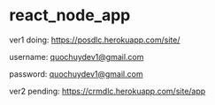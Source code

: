 # react_node_app

ver1 doing: https://posdlc.herokuapp.com/site/

username: quochuydev1@gmail.com

password: quochuydev1@gmail.com


ver2 pending: https://crmdlc.herokuapp.com/site/app
